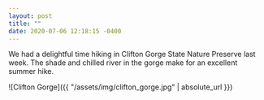```yaml
---
layout: post
title: ""
date: 2020-07-06 12:18:15 -0400
---
```


We had a delightful time hiking in Clifton Gorge State Nature Preserve last week. The shade and chilled river in the gorge make for an excellent summer hike.

![Clifton Gorge]({{ "/assets/img/clifton_gorge.jpg" | absolute_url }})
